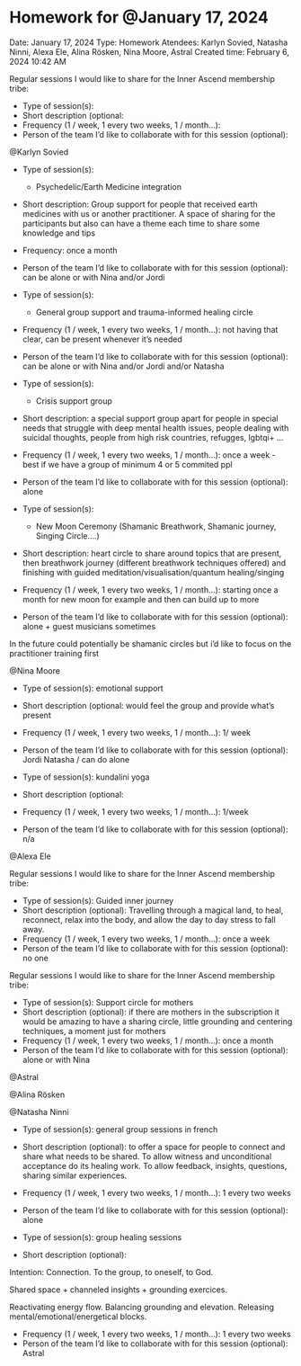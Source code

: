# Homework for @January 17, 2024

Date: January 17, 2024
Type: Homework
Atendees: Karlyn Sovied, Natasha Ninni, Alexa Ele, Alina Rösken, Nina Moore, Astral
Created time: February 6, 2024 10:42 AM

Regular sessions I would like to share for the Inner Ascend membership tribe:

- Type of session(s):
- Short description (optional:
- Frequency (1 / week, 1 every two weeks, 1 / month…):
- Person of the team I’d like to collaborate with for this session (optional):

@Karlyn Sovied 

- Type of session(s):
    - Psychedelic/Earth Medicine integration
- Short description: Group support for people that received earth medicines with us or another practitioner. A space of sharing for the participants but also can have a theme each time to share some knowledge and tips
- Frequency: once a month
- Person of the team I’d like to collaborate with for this session (optional): can be alone or with Nina and/or Jordi

- Type of session(s):
    - General group support and trauma-informed healing circle
- Frequency (1 / week, 1 every two weeks, 1 / month…): not having that clear, can be present whenever it’s needed
- Person of the team I’d like to collaborate with for this session (optional): can be alone or with Nina and/or Jordi and/or Natasha

- Type of session(s):
    - Crisis support group
- Short description: a special support group apart for people in special needs that struggle with deep mental health issues, people dealing with suicidal thoughts, people from high risk countries, refugges, lgbtqi+ …
- Frequency (1 / week, 1 every two weeks, 1 / month…): once a week - best if we have a group of minimum 4 or 5 commited ppl
- Person of the team I’d like to collaborate with for this session (optional): alone

- Type of session(s):
    - New Moon Ceremony (Shamanic Breathwork, Shamanic journey, Singing Circle….)
- Short description: heart circle to share around topics that are present, then breathwork journey (different breathwork techniques offered) and finishing with guided meditation/visualisation/quantum healing/singing
- Frequency (1 / week, 1 every two weeks, 1 / month…): starting once a month for new moon for example and then can build up to more
- Person of the team I’d like to collaborate with for this session (optional): alone + guest musicians sometimes

In the future could potentially be shamanic circles but i’d like to focus on the practitioner training first

@Nina Moore 

- Type of session(s): emotional support
- Short description (optional: would feel the group and provide what’s present
- Frequency (1 / week, 1 every two weeks, 1 / month…): 1/ week
- Person of the team I’d like to collaborate with for this session (optional): Jordi Natasha / can do alone

- Type of session(s): kundalini yoga
- Short description (optional:
- Frequency (1 / week, 1 every two weeks, 1 / month…): 1/week
- Person of the team I’d like to collaborate with for this session (optional): n/a

@Alexa Ele 

Regular sessions I would like to share for the Inner Ascend membership tribe:

- Type of session(s): Guided inner journey
- Short description (optional): Travelling through a magical land, to heal, reconnect, relax into the body, and allow the day to day stress to fall away.
- Frequency (1 / week, 1 every two weeks, 1 / month…): once a week
- Person of the team I’d like to collaborate with for this session (optional): no one

Regular sessions I would like to share for the Inner Ascend membership tribe:

- Type of session(s): Support circle for mothers
- Short description (optional): if there are mothers in the subscription it would be amazing to have a sharing circle, little grounding and centering techniques, a moment just for mothers
- Frequency (1 / week, 1 every two weeks, 1 / month…): once a month
- Person of the team I’d like to collaborate with for this session (optional): alone or with Nina

@Astral 

@Alina Rösken 

@Natasha Ninni 

- Type of session(s): general group sessions in french
- Short description (optional): to offer a space for people to connect and share what needs to be shared. To allow witness and unconditional acceptance do its healing work. To allow feedback, insights, questions, sharing similar experiences.
- Frequency (1 / week, 1 every two weeks, 1 / month…): 1 every two weeks
- Person of the team I’d like to collaborate with for this session (optional): alone

- Type of session(s): group healing sessions
- Short description (optional):

Intention: Connection. To the group, to oneself, to God.

Shared space + channeled insights + grounding exercices.

Reactivating energy flow. Balancing grounding and elevation. Releasing mental/emotional/energetical blocks. 

- Frequency (1 / week, 1 every two weeks, 1 / month…): 1 every two weeks
- Person of the team I’d like to collaborate with for this session (optional): Astral